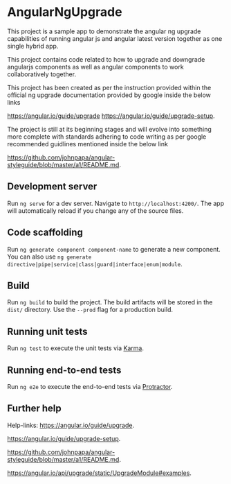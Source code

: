 # AngularNgUpgrade

This project is a sample app to demonstrate the angular ng upgrade capabilities of running angular js and angular latest version together as one single hybrid app.

This project contains code related to how to upgrade and downgrade angularjs components as well as angular components to work collaboratively together.

This project has been created as per the instruction provided within the official ng upgrade documentation provided by google inside the below links

https://angular.io/guide/upgrade
https://angular.io/guide/upgrade-setup.

The project is still at its beginning stages and will evolve into something more complete with standards adhering to code writing as per google recommended guidlines mentioned inside the below link

https://github.com/johnpapa/angular-styleguide/blob/master/a1/README.md.

## Development server

Run `ng serve` for a dev server. Navigate to `http://localhost:4200/`. The app will automatically reload if you change any of the source files.

## Code scaffolding

Run `ng generate component component-name` to generate a new component. You can also use `ng generate directive|pipe|service|class|guard|interface|enum|module`.

## Build

Run `ng build` to build the project. The build artifacts will be stored in the `dist/` directory. Use the `--prod` flag for a production build.

## Running unit tests

Run `ng test` to execute the unit tests via [Karma](https://karma-runner.github.io).

## Running end-to-end tests

Run `ng e2e` to execute the end-to-end tests via [Protractor](http://www.protractortest.org/).

## Further help

Help-links:
https://angular.io/guide/upgrade.

https://angular.io/guide/upgrade-setup.

https://github.com/johnpapa/angular-styleguide/blob/master/a1/README.md.

https://angular.io/api/upgrade/static/UpgradeModule#examples.


